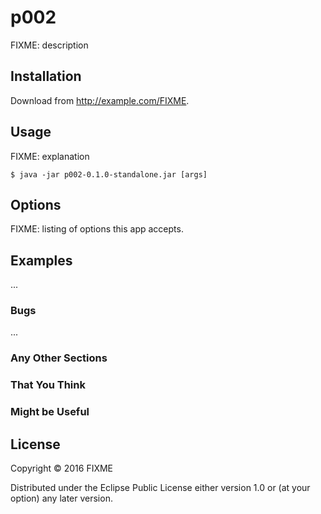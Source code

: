 # p002

FIXME: description

## Installation

Download from http://example.com/FIXME.

## Usage

FIXME: explanation

    $ java -jar p002-0.1.0-standalone.jar [args]

## Options

FIXME: listing of options this app accepts.

## Examples

...

### Bugs

...

### Any Other Sections
### That You Think
### Might be Useful

## License

Copyright © 2016 FIXME

Distributed under the Eclipse Public License either version 1.0 or (at
your option) any later version.
